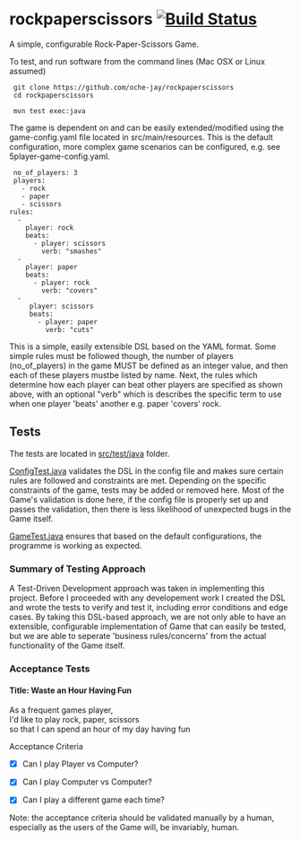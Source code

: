 # rockpaperscissors [![Build Status](https://travis-ci.org/oche-jay/rockpaperscissors.svg?branch=master)](https://travis-ci.org/oche-jay/rockpaperscissors)

A simple, configurable Rock-Paper-Scissors Game.

To test, and run software from the command lines (Mac OSX or Linux assumed)

     git clone https://github.com/oche-jay/rockpaperscissors
     cd rockpaperscissors
     
     mvn test exec:java
     
The game is dependent on and can be easily extended/modified using the 
game-config.yaml file located in src/main/resources. This is the 
default configuration, more complex game scenarios can be configured,
e.g. see 5player-game-config.yaml.

     no_of_players: 3
     players:
       - rock
       - paper
       - scissors
    rules:
      -
        player: rock
        beats:
          - player: scissors
            verb: "smashes"
      -
        player: paper
        beats:
          - player: rock
            verb: "covers"
      -
         player: scissors
         beats:
           - player: paper
             verb: "cuts"



This is a simple, easily extensible DSL based on the YAML format.
Some simple rules must be followed though, the number of players 
(no_of_players) in the game MUST be defined as an integer value, and 
then each of these players mustbe listed by name. Next, the rules which 
determine how each player can beat other players are specified as shown 
above, with an optional "verb" which is describes the specific term
to use when one player 'beats' another e.g. paper 'covers' rock.

## Tests

The tests are located in [src/test/java](/src/test/java/ConfigTest.java) folder.

[ConfigTest.java](/src/test/java/ConfigTest.java) validates the DSL in the config file 
and makes sure certain rules are followed and constraints are met. Depending on the 
specific constraints of the game, tests may be added or removed here.
Most of the Game's validation is done here, if the config file is properly set up
and passes the validation, then there is less likelihood of unexpected bugs in the Game itself.

[GameTest.java](/src/test/java/ConfigTest.java) ensures that based on the default configurations, the programme is working as expected.

### Summary of Testing Approach

A Test-Driven Development approach was taken in implementing this project. Before I proceeded with
any developement work I created the DSL and wrote the tests to verify and test it, including error
conditions and edge cases. By taking this DSL-based approach, we are not only able to have an extensible, configurable
implementation of Game that can easily be tested, but we are able to seperate 'business rules/concerns' from the
actual functionality of the Game itself.

### Acceptance Tests

#### Title: Waste an Hour Having Fun              
                                                 
As a frequent games player,                      
I'd like to play rock, paper, scissors          
so that I can spend an hour of my day having fun 
                                                 
Acceptance Criteria                             

  - [x] Can I play Player vs Computer?           

  - [x] Can I play Computer vs Computer?              

  - [x] Can I play a different game each time?      
  
  
Note: the acceptance criteria should be validated manually by a human, especially as 
the users of the Game will, be invariably, human.





